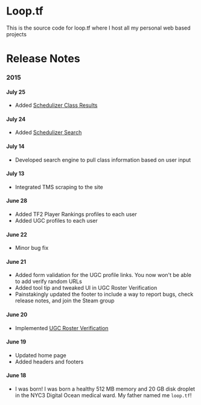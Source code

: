 # Loop.tf

This is the source code for loop.tf where I host all my personal web
based projects

# Release Notes

### 2015

#### July 25

- Added [Schedulizer Class Results](http://loop.tf/schedulizer/results)

#### July 24 

- Added [Schedulizer Search](http://loop.tf/schedulizer/search)

#### July 14

- Developed search engine to pull class information based on user
  input

#### July 13

- Integrated TMS scraping to the site

#### June 28

- Added TF2 Player Rankings profiles to each user
- Added UGC profiles to each user

#### June 22

- Minor bug fix

#### June 21

- Added form validation for the UGC profile links. You now won't be
  able to add verify random URLs
- Added tool tip and tweaked UI in UGC Roster Verification
- Painstakingly updated the footer to include a way to report bugs, check release notes, and join the Steam group

#### June 20

- Implemented [UGC Roster Verification](http://loop.tf/UGC)

#### June 19

- Updated home page
- Added headers and footers

#### June 18

- I was born! I was born a healthy 512 MB memory and 20 GB disk droplet in the NYC3 Digital Ocean medical ward. My father named me `loop.tf`!

